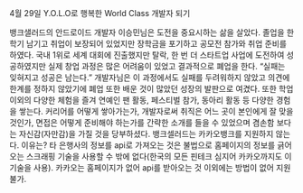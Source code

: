4월 29일 Y.O.L.O로 행복한 World Class 개발자 되기

뱅크샐러드의 안드로이드 개발자 이승민님은 도전을 중요시하는 삶을 살았다. 졸업을 한 학기 남기고 취업이 보장되어 있었지만 장학금을 포기하고 공모전 참가와 취업 준비를 하였다. 국내 1위로 세계 대회에 진출했지만 탈락, 한 번 더 스타트업 사업에 도전하여 성공하였지만 실제 창업 과정은 많은 어려움이 있었고 결과적으로 폐업을 한다. “실패는 잊혀지고 성공은 남는다.” 개발자님은 이 과정에서도 실패를 두려워하지 않았고 의견에 한계를 정하지 않았기에 폐업 또한 배운 것이 많았던 성장의 발판으로 여겼다. 또한 학업 이외의 다양한 체험을 즐겨 연예인 팬 활동, 페스티벌 참가, 동아리 활동 등 다양한 경험을 쌓는다.
커리어를 어떻게 쌓아가는가, 개발자로써 취직은 어느 곳이 본인에게 잘 맞을 것인가, 면접은 어떻게 준비해야 하는가를 간략한 소개를 들을 수 있었으며 겸손함 보다는 자신감(자만감)을 가질 것을 당부하셨다.
뱅크셀러드는 카카오뱅크를 지원하지 않는다. 이유는?
타 은행사의 정보를 api로 가져오는 것은 불법으로 홈페이지의 정보를 긁어오는 스크래핑 기술을 사용할 수 밖에 없다(한국의 모든 핀테크 심지어 카카오까지도 이 기술을 사용). 카카오는 홈페이지가 없어 api를 받아오는 것 이외에는 방법이 없어 지원 불가.
